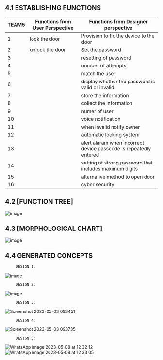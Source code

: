  ##  4.1 ESTABLISHING FUNCTIONS

TEAM5 | Functions from User Perspective | Functions from Designer perspective
-- | -- | --
1 | lock the door | Provision to fix the device to the door
2 | unlock the door | Set the password
3 |   | resetting of password
4 |   | number of attempts
5 |   | match the user
6 |   | display whether the password is valid or invalid
7 |   | store the information
8 |   | collect the information
9 |   | numer of user
10 |   | voice notification
11 |   | when invalid notify owner
12 |   | automatic locking system
13 |   | alert alaram when incorrect device passcode is repeatedly entered
14 |   | setting of strong password that includes maximum digits
15 |   | alternative method to open door
16 |   | cyber security

##   4.2 [FUNCTION TREE]
![image](https://user-images.githubusercontent.com/130679455/236607582-133398f8-f9b6-4471-a2cb-4f1157abaa7f.png)



##   4.3 [MORPHOLOGICAL CHART]
![image](https://user-images.githubusercontent.com/130679455/236607634-d08ecb06-c46c-4f43-b4f2-5a7024169931.png)





##   4.4 GENERATED CONCEPTS

         DESIGN 1:
![image](https://user-images.githubusercontent.com/130679455/235825169-64aaae58-99fd-4b11-b846-6ada7ede36ce.png)


         DESIGN 2:
![image](https://user-images.githubusercontent.com/130679455/236607870-5e3204d8-ee9b-4254-a2da-50045d0b0a36.png)


         DESIGN 3:
![Screenshot 2023-05-03 093451](https://user-images.githubusercontent.com/130679455/235830979-fff81af4-e72f-4a7d-ae6e-1da84f400491.png)



         DESIGN 4:
![Screenshot 2023-05-03 093735](https://user-images.githubusercontent.com/130679455/235831326-81010d2f-8e07-47e3-aaa1-925472ad46e3.png)
      
         DESIGN 5:
![WhatsApp Image 2023-05-08 at 12 32 12](https://user-images.githubusercontent.com/130687780/236756855-c1332933-d880-44c4-8eb0-e495e4e051ab.jpeg)
![WhatsApp Image 2023-05-08 at 12 33 05](https://user-images.githubusercontent.com/130687780/236757048-7d28e8fd-04f3-4cd0-909e-d335aad1d913.jpeg)



